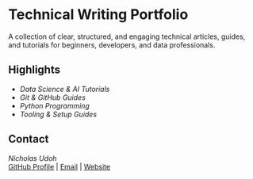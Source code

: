 # Technical Writing Portfolio

A collection of clear, structured, and engaging technical articles, guides, and tutorials for beginners, developers, and data professionals.

## Highlights
- *Data Science & AI Tutorials* 
- *Git & GitHub Guides* 
- *Python Programming* 
- *Tooling & Setup Guides* 

## Contact
*Nicholas Udoh*  
[GitHub Profile](https://github.com/N-UDOH) | [Email](mailto:nikkifiok@gmail.com) | [Website](https://nikkifiok.com)
